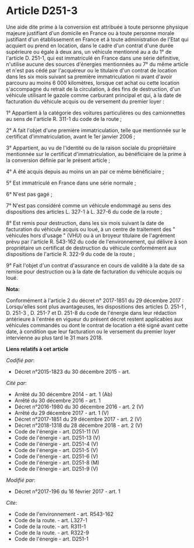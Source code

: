 # Article D251-3

Une aide dite prime à la conversion est attribuée à toute personne physique majeure justifiant d'un domicile en France ou à
toute personne morale justifiant d'un établissement en France et à toute administration de l'Etat qui acquiert ou prend en
location, dans le cadre d'un contrat d'une durée supérieure ou égale à deux ans, un véhicule mentionné au a du 1° de
l'article D. 251-1, qui est immatriculé en France dans une série définitive, n'utilise aucune des sources d'énergies
mentionnées au 7° du même article et n'est pas cédé par l'acquéreur ou le titulaire d'un contrat de location dans les six
mois suivant sa première immatriculation ni avant d'avoir parcouru au moins 6 000 kilomètres, lorsque cet achat ou cette
location s'accompagne du retrait de la circulation, à des fins de destruction, d'un véhicule utilisant le gazole comme
carburant principal et qui, à la date de facturation du véhicule acquis ou de versement du premier loyer : 

1° Appartient à la catégorie des voitures particulières ou des camionnettes au sens de l'article R. 311-1 du code de la
route ; 

2° A fait l'objet d'une première immatriculation, telle que mentionnée sur le certificat d'immatriculation, avant le 1er
janvier 2006 ; 

3° Appartient, au vu de l'identité ou de la raison sociale du propriétaire mentionnée sur le certificat d'immatriculation, au
bénéficiaire de la prime à la conversion définie par le présent article ; 

4° A été acquis depuis au moins un an par ce même bénéficiaire ; 

5° Est immatriculé en France dans une série normale ; 

6° N'est pas gagé ; 

7° N'est pas considéré comme un véhicule endommagé au sens des dispositions des articles L. 327-1 à L. 327-6 du code de la
route ; 

8° Est remis pour destruction, dans les six mois suivant la date de facturation du véhicule acquis ou loué, à un centre de
traitement des " véhicules hors d'usage " (VHU) ou à un broyeur titulaire de l'agrément prévu par l'article R. 543-162 du
code de l'environnement, qui délivre à son propriétaire un certificat de destruction du véhicule conformément aux
dispositions de l'article R. 322-9 du code de la route ; 

9° Fait l'objet d'un contrat d'assurance en cours de validité à la date de sa remise pour destruction ou à la date de
facturation du véhicule acquis ou loué.

**Nota:**

Conformément à l'article 2 du décret n° 2017-1851 du 29 décembre 2017 : Lorsqu'elles sont plus avantageuses, les dispositions
des articles D. 251-1 , D. 251-3 , D. 251-7 et D. 251-8 du code de l'énergie dans leur rédaction antérieure à l'entrée en
vigueur du présent décret restent applicables aux véhicules commandés ou dont le contrat de location a été signé avant cette
date, à condition que leur facturation ou le versement du premier loyer intervienne au plus tard le 31 mars 2018.

**Liens relatifs à cet article**

_Codifié par_:

  - Décret n°2015-1823 du 30 décembre 2015 - art.

_Cité par_:

  - Arrêté du 30 décembre 2014 - art. 1 (Ab)
  - Arrêté du 30 décembre 2016 - art. 1
  - Décret n°2016-1980 du 30 décembre 2016 - art. 2 (V)
  - Arrêté du 29 décembre 2017 - art. 1 (V)
  - Décret n°2017-1851 du 29 décembre 2017 - art. 2 (V)
  - Décret n°2018-1318 du 28 décembre 2018 - art. 2 (V)
  - Code de l'énergie - art. D251-11 (V)
  - Code de l'énergie - art. D251-13 (V)
  - Code de l'énergie - art. D251-4 (V)
  - Code de l'énergie - art. D251-5 (V)
  - Code de l'énergie - art. D251-6 (V)
  - Code de l'énergie - art. D251-8 (M)
  - Code de l'énergie - art. D251-9 (V)

_Modifié par_:

  - Décret n°2017-196 du 16 février 2017 - art. 1

_Cite_:

  - Code de l'environnement - art. R543-162
  - Code de la route. - art. L327-1
  - Code de la route. - art. R311-1
  - Code de la route. - art. R322-9
  - Code de l'énergie - art. D251-1
